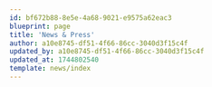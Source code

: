 ```yaml
---
id: bf672b88-8e5e-4a68-9021-e9575a62eac3
blueprint: page
title: 'News & Press'
author: a10e8745-df51-4f66-86cc-3040d3f15c4f
updated_by: a10e8745-df51-4f66-86cc-3040d3f15c4f
updated_at: 1744802540
template: news/index
---
```

